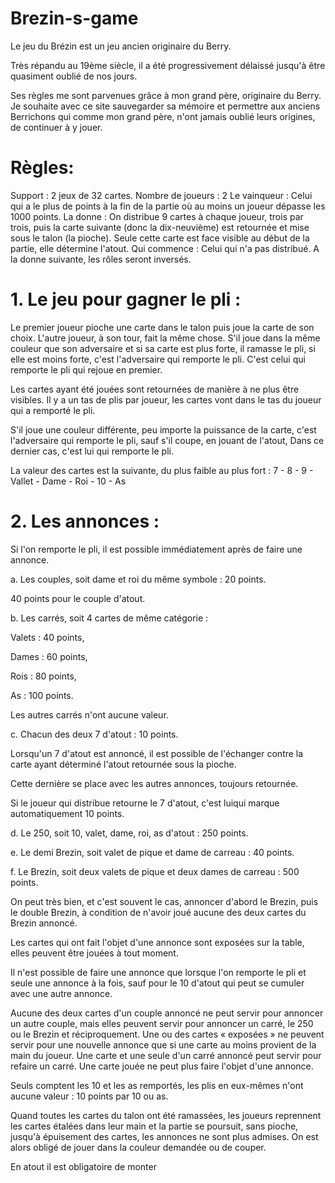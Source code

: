 ﻿# Brezin-s-game

Le jeu du Brézin est un jeu ancien originaire du Berry.

Très répandu au 19ème siècle, il a été progressivement délaissé jusqu'à être quasiment oublié de nos jours.

Ses règles me sont parvenues grâce à mon grand père, originaire du Berry. Je souhaite avec ce site sauvegarder sa mémoire et permettre aux anciens Berrichons qui comme mon grand père, n'ont jamais oublié leurs origines, de continuer à y jouer.

# Règles:

Support : 2 jeux de 32 cartes.
Nombre de joueurs : 2
Le vainqueur : Celui qui a le plus de points à la fin de la partie où au moins un joueur dépasse les 1000 points.
La donne : On distribue 9 cartes à chaque joueur, trois par trois, puis la carte suivante (donc la dix-neuvième) est retournée et mise sous le talon (la pioche). Seule cette carte est face visible au début de la partie, elle détermine l'atout.
Qui commence : Celui qui n'a pas distribué. A la donne suivante, les rôles seront inversés.

# 1. Le jeu pour gagner le pli :
   
Le premier joueur pioche une carte dans le talon puis joue la carte de son choix. L'autre joueur, à son tour, fait la même chose. S'il joue dans la même couleur que son adversaire et si sa carte est plus forte, il ramasse le pli, si elle est moins forte, c'est l'adversaire qui remporte le pli. C'est celui qui remporte le pli qui rejoue en premier.

Les cartes ayant été jouées sont retournées de manière à ne plus être visibles. Il y a un tas de plis par joueur, les cartes vont dans le tas du joueur qui a remporté le pli.

S'il joue une couleur différente, peu importe la puissance de la carte, c'est l'adversaire qui remporte le pli, sauf s'il coupe, en jouant de l'atout, Dans ce dernier cas, c'est lui qui remporte le pli.

La valeur des cartes est la suivante, du plus faible au plus fort :
7 - 8 - 9 - Vallet - Dame - Roi - 10 - As

# 2. Les annonces :
   
Si l'on remporte le pli, il est possible immédiatement après de faire une annonce.


a. Les couples, soit dame et roi du même symbole : 20 points.

40 points pour le couple d'atout.


b. Les carrés, soit 4 cartes de même catégorie :

Valets : 40 points,

Dames : 60 points,

Rois : 80 points,

As : 100 points.

Les autres carrés n'ont aucune valeur.


c. Chacun des deux 7 d'atout : 10 points.

Lorsqu'un 7 d'atout est annoncé, il est possible de l'échanger contre la carte ayant déterminé l'atout retournée sous la pioche.

Cette dernière se place avec les autres annonces, toujours retournée.

Si le joueur qui distribue retourne le 7 d'atout, c'est luiqui marque automatiquement 10 points.


d. Le 250, soit 10, valet, dame, roi, as d'atout : 250 points.


e. Le demi Brezin, soit valet de pique et dame de carreau : 40 points.


f. Le Brezin, soit deux valets de pique et deux dames de carreau : 500 points.

On peut très bien, et c'est souvent le cas, annoncer d'abord le Brezin, puis le double Brezin, à condition de n'avoir joué aucune des deux cartes du Brezin annoncé.

Les cartes qui ont fait l'objet d'une annonce sont exposées sur la table, elles peuvent être jouées à tout moment.

Il n'est possible de faire une annonce que lorsque l'on remporte le pli et seule une annonce à la fois, sauf pour le 10 d'atout qui peut se cumuler avec une autre annonce.

Aucune des deux cartes d'un couple annoncé ne peut servir pour annoncer un autre couple, mais elles peuvent servir pour annoncer un carré, le 250 ou le Brezin et réciproquement. Une ou des cartes « exposées » ne peuvent servir pour une nouvelle annonce que si une carte au moins provient de la main du joueur. Une carte et une seule d'un carré annoncé peut servir pour refaire un carré. Une carte jouée ne peut plus faire l'objet d'une annonce.

Seuls comptent les 10 et les as remportés, les plis en eux-mêmes n'ont aucune valeur : 10 points par 10 ou as.

Quand toutes les cartes du talon ont été ramassées, les joueurs reprennent les cartes étalées dans leur main et la partie se poursuit, sans pioche, jusqu'à épuisement des cartes, les annonces ne sont plus admises. On est alors obligé de jouer dans la couleur demandée ou de couper.

En atout il est obligatoire de monter
